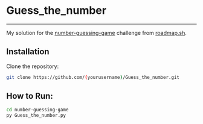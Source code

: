 # Guess_the_number
-----------------------
My solution for the [number-guessing-game](https://roadmap.sh/projects/Guess_the_number) challenge from [roadmap.sh](https://roadmap.sh).

## Installation

Clone the repository:

```bash
git clone https://github.com/(yourusername)/Guess_the_number.git
```
## How to Run:
```bash
cd number-guessing-game
py Guess_the_number.py
```
